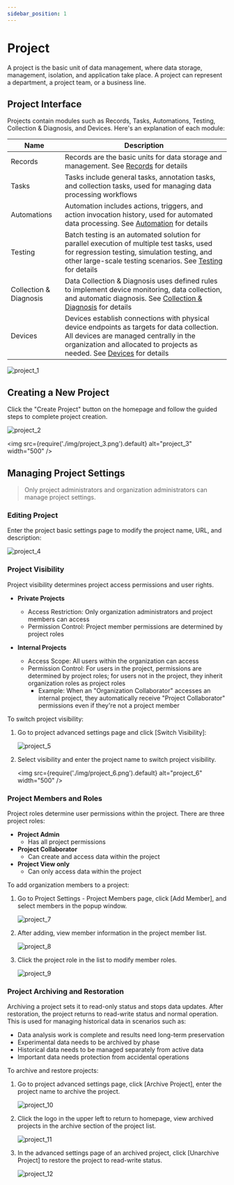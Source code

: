 ```yaml
---
sidebar_position: 1
---
```


# Project
A project is the basic unit of data management, where data storage, management, isolation, and application take place. A project can represent a department, a project team, or a business line.

## Project Interface
Projects contain modules such as Records, Tasks, Automations, Testing, Collection & Diagnosis, and Devices. Here's an explanation of each module:

| Name | Description |
| --- | --- |
| Records | Records are the basic units for data storage and management. See [Records](../record/1-quick-start-record.md) for details |
| Tasks | Tasks include general tasks, annotation tasks, and collection tasks, used for managing data processing workflows |
| Automations | Automation includes actions, triggers, and action invocation history, used for automated data processing. See [Automation](../../workflow/1-quick-start-workflow.md) for details |
| Testing | Batch testing is an automated solution for parallel execution of multiple test tasks, used for regression testing, simulation testing, and other large-scale testing scenarios. See [Testing](../../sim-and-tests/regression/1-intro.md) for details |
| Collection & Diagnosis | Data Collection & Diagnosis uses defined rules to implement device monitoring, data collection, and automatic diagnosis. See [Collection & Diagnosis](../../use-case/data-diagnosis/1-intro.md) for details |
| Devices | Devices establish connections with physical device endpoints as targets for data collection. All devices are managed centrally in the organization and allocated to projects as needed. See [Devices](../../device/1-device.md) for details |

![project_1](./img/project_1.png)

## Creating a New Project

Click the "Create Project" button on the homepage and follow the guided steps to complete project creation.

![project_2](./img/project_2.png)

<img src={require('./img/project_3.png').default} alt="project_3" width="500" />

## Managing Project Settings
> Only project administrators and organization administrators can manage project settings.

### Editing Project
Enter the project basic settings page to modify the project name, URL, and description:

![project_4](./img/project_4.png)

### Project Visibility
Project visibility determines project access permissions and user rights. 

- **Private Projects**
   - Access Restriction: Only organization administrators and project members can access
   - Permission Control: Project member permissions are determined by project roles

- **Internal Projects**
   - Access Scope: All users within the organization can access
   - Permission Control: For users in the project, permissions are determined by project roles; for users not in the project, they inherit organization roles as project roles
      - Example: When an "Organization Collaborator" accesses an internal project, they automatically receive "Project Collaborator" permissions even if they're not a project member

To switch project visibility:
1. Go to project advanced settings page and click [Switch Visibility]:

    ![project_5](./img/project_5.png)

2. Select visibility and enter the project name to switch project visibility.

    <img src={require('./img/project_6.png').default} alt="project_6" width="500" />

### Project Members and Roles
Project roles determine user permissions within the project. There are three project roles:
- **Project Admin**
   - Has all project permissions
- **Project Collaborator**
   - Can create and access data within the project
- **Project View only**
   - Can only access data within the project

To add organization members to a project:
1. Go to Project Settings - Project Members page, click [Add Member], and select members in the popup window.

    ![project_7](./img/project_7.png)

2. After adding, view member information in the project member list.

    ![project_8](./img/project_8.png)
   
3. Click the project role in the list to modify member roles.

    ![project_9](./img/project_9.png)

### Project Archiving and Restoration
Archiving a project sets it to read-only status and stops data updates. After restoration, the project returns to read-write status and normal operation. This is used for managing historical data in scenarios such as:
- Data analysis work is complete and results need long-term preservation
- Experimental data needs to be archived by phase
- Historical data needs to be managed separately from active data
- Important data needs protection from accidental operations

To archive and restore projects:
1. Go to project advanced settings page, click [Archive Project], enter the project name to archive the project.

    ![project_10](./img/project_10.png)

2. Click the logo in the upper left to return to homepage, view archived projects in the archive section of the project list.

    ![project_11](./img/project_11.png)

3. In the advanced settings page of an archived project, click [Unarchive Project] to restore the project to read-write status.

   ![project_12](./img/project_12.png)
